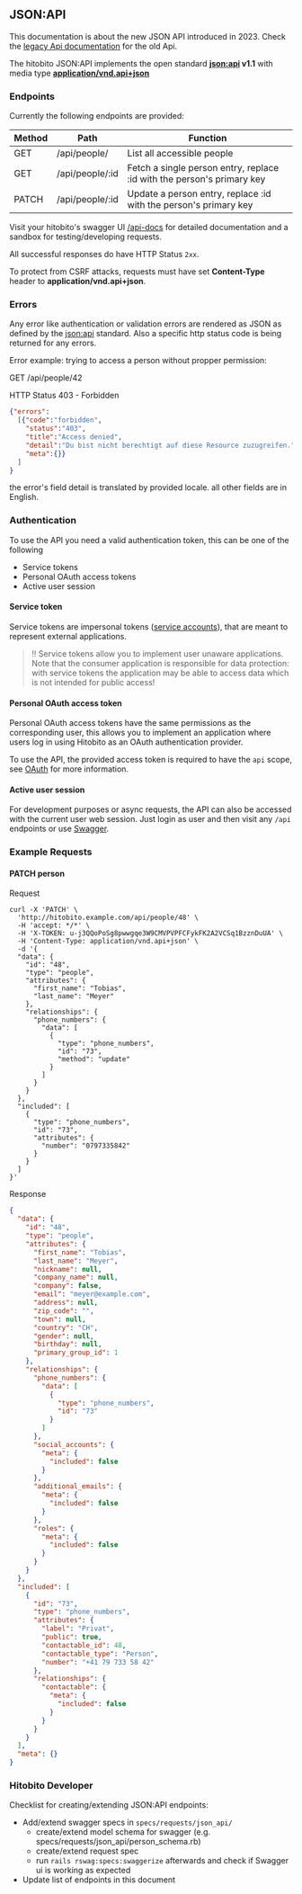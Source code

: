 ## JSON:API

This documentation is about the new JSON API introduced in 2023. Check the [legacy Api documentation](05_rest_api.md) for the old Api.

The hitobito JSON:API implements the open standard **[json:api](https://jsonapi.org) v1.1** with media type **[application/vnd.api+json](http://www.iana.org/assignments/media-types/application/vnd.api+json)**

### Endpoints

Currently the following endpoints are provided:

| Method | Path                                              | Function                                                                        |
| ---    | ---                                               | ---                                                                             |
| GET    | /api/people/                                      | List all accessible people                                                      |
| GET    | /api/people/:id                                   | Fetch a single person entry, replace :id with the person's primary key          |
| PATCH  | /api/people/:id                                   | Update a person entry, replace :id with the person's primary key                |

Visit your hitobito's swagger UI [/api-docs](/api-docs) for detailed documentation and a sandbox for testing/developing requests.

All successful responses do have HTTP Status `2xx`.

To protect from CSRF attacks, requests must have set **Content-Type** header to **application/vnd.api+json**.

### Errors

Any error like authentication or validation errors are rendered as JSON as defined by the [json:api](https://jsonapi.org/format/#errors) standard.  Also a specific http status code is being returned for any errors.

Error example: trying to access a person without propper permission:

GET /api/people/42

HTTP Status 403 - Forbidden

```json
{"errors":
  [{"code":"forbidden",
    "status":"403",
    "title":"Access denied",
    "detail":"Du bist nicht berechtigt auf diese Resource zuzugreifen.",
    "meta":{}}
  ]
}
```

the error's field detail is translated by provided locale. all other fields are in English.

### Authentication

To use the API you need a valid authentication token, this can be one of the following

* Service tokens
* Personal OAuth access tokens
* Active user session

#### Service token

Service tokens are impersonal tokens ([service accounts](07_service_accounts.md)), that are meant to represent external applications.

> :bangbang: Service tokens allow you to implement user unaware applications. Note that the
consumer application is responsible for data protection: with service tokens the application
may be able to access data which is not intended for public access!

#### Personal OAuth access token

Personal OAuth access tokens have the same permissions as the corresponding user, this allows you
to implement an application where users log in using Hitobito as an OAuth authentication provider.

To use the API, the provided access token is required to have the `api` scope, see [OAuth](08_oauth.md) for more information.

#### Active user session

For development purposes or async requests, the API can also be accessed with the current user web session. Just login as user and then visit any `/api` endpoints or use [Swagger](/api-docs).

### Example Requests

#### PATCH person

Request

```curl
curl -X 'PATCH' \
  'http://hitobito.example.com/api/people/48' \
  -H 'accept: */*' \
  -H 'X-TOKEN: u-j3QQoPoSg8pwwgqe3W9CMVPVPFCFykFK2A2VCSq1BzznDuUA' \
  -H 'Content-Type: application/vnd.api+json' \
  -d '{
  "data": {
    "id": "48",
    "type": "people",
    "attributes": {
      "first_name": "Tobias",
      "last_name": "Meyer"
    },
    "relationships": {
      "phone_numbers": {
        "data": [
          {
            "type": "phone_numbers",
            "id": "73",
            "method": "update"
          }
        ]
      }
    }
  },
  "included": [
    {
      "type": "phone_numbers",
      "id": "73",
      "attributes": {
        "number": "0797335842"
      }
    }
  ]
}'
```

Response

```json
{
  "data": {
    "id": "48",
    "type": "people",
    "attributes": {
      "first_name": "Tobias",
      "last_name": "Meyer",
      "nickname": null,
      "company_name": null,
      "company": false,
      "email": "meyer@example.com",
      "address": null,
      "zip_code": "",
      "town": null,
      "country": "CH",
      "gender": null,
      "birthday": null,
      "primary_group_id": 1
    },
    "relationships": {
      "phone_numbers": {
        "data": [
          {
            "type": "phone_numbers",
            "id": "73"
          }
        ]
      },
      "social_accounts": {
        "meta": {
          "included": false
        }
      },
      "additional_emails": {
        "meta": {
          "included": false
        }
      },
      "roles": {
        "meta": {
          "included": false
        }
      }
    }
  },
  "included": [
    {
      "id": "73",
      "type": "phone_numbers",
      "attributes": {
        "label": "Privat",
        "public": true,
        "contactable_id": 48,
        "contactable_type": "Person",
        "number": "+41 79 733 58 42"
      },
      "relationships": {
        "contactable": {
          "meta": {
            "included": false
          }
        }
      }
    }
  ],
  "meta": {}
}
```

### Hitobito Developer

Checklist for creating/extending JSON:API endpoints:

- Add/extend swagger specs in `specs/requests/json_api/`
  - create/extend model schema for swagger (e.g. specs/requests/json_api/person_schema.rb)
  - create/extend request spec
  - run `rails rswag:specs:swaggerize` afterwards and check if Swagger ui is working as expected
- Update list of endpoints in this document
